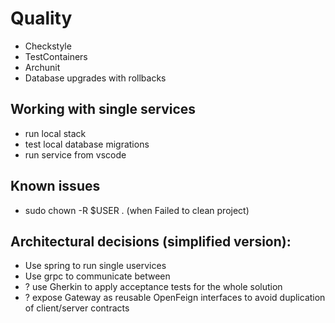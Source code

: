 # Quality

- Checkstyle
- TestContainers
- Archunit
- Database upgrades with rollbacks

## Working with single services
- run local stack
- test local database migrations
- run service from vscode

## Known issues
- sudo chown -R $USER . (when Failed to clean project)

## Architectural decisions (simplified version):
- Use spring to run single uservices
- Use grpc to communicate between 
- ? use Gherkin to apply acceptance tests for the whole solution
- ? expose Gateway as reusable OpenFeign interfaces to avoid duplication of client/server contracts
